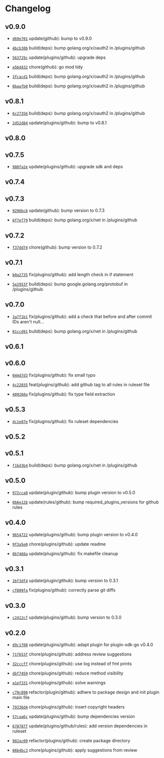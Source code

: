 # Changelog

## v0.9.0

* [`d69e701`](https://github.com/falcosecurity/plugins/commit/d69e701) update(github): bump to v0.9.0

* [`4bcb38b`](https://github.com/falcosecurity/plugins/commit/4bcb38b) build(deps): bump golang.org/x/oauth2 in /plugins/github

* [`563729c`](https://github.com/falcosecurity/plugins/commit/563729c) update(plugins/github): upgrade deps

* [`a56d432`](https://github.com/falcosecurity/plugins/commit/a56d432) chore(github): go mod tidy

* [`3fcacd1`](https://github.com/falcosecurity/plugins/commit/3fcacd1) build(deps): bump golang.org/x/oauth2 in /plugins/github

* [`0baafb0`](https://github.com/falcosecurity/plugins/commit/0baafb0) build(deps): bump golang.org/x/oauth2 in /plugins/github


## v0.8.1

* [`6c27356`](https://github.com/falcosecurity/plugins/commit/6c27356) build(deps): bump golang.org/x/oauth2 in /plugins/github

* [`2d52d84`](https://github.com/falcosecurity/plugins/commit/2d52d84) update(plugins/github): bump to v0.8.1


## v0.8.0


## v0.7.5

* [`980fa2e`](https://github.com/falcosecurity/plugins/commit/980fa2e) update(plugins/github): upgrade sdk and deps


## v0.7.4


## v0.7.3

* [`9298bcb`](https://github.com/falcosecurity/plugins/commit/9298bcb) update(github): bump version to 0.7.3

* [`6f7ef79`](https://github.com/falcosecurity/plugins/commit/6f7ef79) build(deps): bump golang.org/x/net in /plugins/github


## v0.7.2

* [`f37dd74`](https://github.com/falcosecurity/plugins/commit/f37dd74) chore(github): bump version to 0.7.2


## v0.7.1

* [`b0a2735`](https://github.com/falcosecurity/plugins/commit/b0a2735) fix(plugins/github): add length check in if statement

* [`5e2953f`](https://github.com/falcosecurity/plugins/commit/5e2953f) build(deps): bump google.golang.org/protobuf in /plugins/github


## v0.7.0

* [`3a7f1b1`](https://github.com/falcosecurity/plugins/commit/3a7f1b1) fix(plugins/github): add a check that before and after commit IDs aren't null...

* [`81ccd91`](https://github.com/falcosecurity/plugins/commit/81ccd91) build(deps): bump golang.org/x/net in /plugins/github


## v0.6.1


## v0.6.0

* [`044d7d3`](https://github.com/falcosecurity/plugins/commit/044d7d3) fix(plugins/github): fix small typo

* [`4c22035`](https://github.com/falcosecurity/plugins/commit/4c22035) feat(plugins/github): add github tag to all rules in ruleset file

* [`409260a`](https://github.com/falcosecurity/plugins/commit/409260a) fix(plugins/github): fix type field extraction


## v0.5.3

* [`dc1e87e`](https://github.com/falcosecurity/plugins/commit/dc1e87e) fix(plugins/github): fix ruleset dependencies


## v0.5.2


## v0.5.1

* [`f1bd3b4`](https://github.com/falcosecurity/plugins/commit/f1bd3b4) build(deps): bump golang.org/x/net in /plugins/github


## v0.5.0

* [`972cca0`](https://github.com/falcosecurity/plugins/commit/972cca0) update(plugin/github): bump plugin version to v0.5.0

* [`0b6e12b`](https://github.com/falcosecurity/plugins/commit/0b6e12b) update(rules/github): bump required_plugins_versions for github rules


## v0.4.0

* [`9654722`](https://github.com/falcosecurity/plugins/commit/9654722) update(plugins/github): bump plugin version to v0.4.0

* [`9f3a5e0`](https://github.com/falcosecurity/plugins/commit/9f3a5e0) chore(plugins/github): update readme

* [`0b7468a`](https://github.com/falcosecurity/plugins/commit/0b7468a) update(plugins/github): fix makefile cleanup


## v0.3.1

* [`1bf3df4`](https://github.com/falcosecurity/plugins/commit/1bf3df4) update(plugin/github): bump version to 0.3.1

* [`cf809fa`](https://github.com/falcosecurity/plugins/commit/cf809fa) fix(plugins/github): correctly parse git diffs


## v0.3.0

* [`c2412cf`](https://github.com/falcosecurity/plugins/commit/c2412cf) update(plugins/github): bump version to 0.3.0


## v0.2.0

* [`d9c1f08`](https://github.com/falcosecurity/plugins/commit/d9c1f08) update(plugins/github): adapt plugin for plugin-sdk-go v0.4.0

* [`71f653f`](https://github.com/falcosecurity/plugins/commit/71f653f) chore(plugins/github): address review suggestions

* [`32cccff`](https://github.com/falcosecurity/plugins/commit/32cccff) chore(plugins/github): use log instead of fmt prints

* [`dbf7459`](https://github.com/falcosecurity/plugins/commit/dbf7459) chore(plugins/github): reduce method visibility

* [`a1ef331`](https://github.com/falcosecurity/plugins/commit/a1ef331) chore(plugins/github): solve warnings

* [`c79c890`](https://github.com/falcosecurity/plugins/commit/c79c890) refactor(plugin/github): adhere to package design and init plugin main file

* [`79336d4`](https://github.com/falcosecurity/plugins/commit/79336d4) chore(plugins/github): insert copyright headers

* [`57caa6c`](https://github.com/falcosecurity/plugins/commit/57caa6c) update(plugins/github): bump dependencies version

* [`678787f`](https://github.com/falcosecurity/plugins/commit/678787f) update(plugins/github/rules): add version dependencies in ruleset

* [`982ac09`](https://github.com/falcosecurity/plugins/commit/982ac09) refactor(plugins/github): create package directory

* [`86b4bc3`](https://github.com/falcosecurity/plugins/commit/86b4bc3) chore(plugins/github): apply suggestions from review


